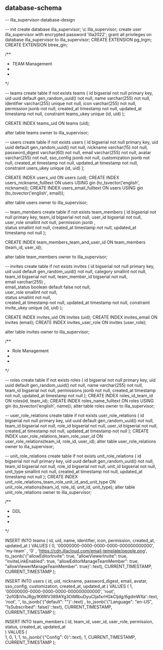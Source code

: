 database-schema
---------------


-- illa_supervisor-database-design


-- init
create database illa_supervisor;
\c illa_supervisor;
create user illa_supervisor with encrypted password 'illa2022';
grant all privileges on database illa_supervisor to illa_supervisor;
CREATE EXTENSION pg_trgm;
CREATE EXTENSION btree_gin;


/**
 * TEAM Management
 *
 *
 */

-- teams
create table if not exists teams (
    id                       bigserial                               not null primary key,
    uid                      uuid         default gen_random_uuid()  not null,
    name                     varchar(255)                            not null,
    identifier               varchar(255) unique                     not null,
    icon                     varchar(255)                            not null,
    permission               jsonb                                   not null,
    created_at               timestamp                               not null,
    updated_at               timestamp                               not null,
    constraint               teams_ukey unique (id, uid)
);

CREATE INDEX teams_uid ON teams (uid);

alter table
    teams owner to illa_supervisor;

-- users
create table if not exists users (
    id                       bigserial                         not null primary key,
    uid                      uuid    default gen_random_uuid() not null,
    nickname                 varchar(15)                       not null, 
    password_digest          varchar(60)                       not null,
    email                    varchar(255)                      not null,
    avatar                   varchar(255)                      not null,
    sso_config               jsonb                             not null, 
    customization            jsonb                             not null, 
    created_at               timestamp                         not null,
    updated_at               timestamp                         not null,
    constraint               users_ukey unique (id, uid)
);

CREATE INDEX users_uid ON users (uid);
CREATE INDEX users_nickname_fulltext ON users USING gin (to_tsvector('english', nickname));
CREATE INDEX users_email_fulltext ON users USING gin (to_tsvector('english', email));

alter table
    users owner to illa_supervisor;

-- team_members
create table if not exists team_members (
    id                       bigserial                         not null primary key,
    team_id                  bigserial                         not null,
    user_id                  bigserial                         not null,  
    user_role                smallint                          not null, 
    permission               jsonb                            ,         
    status                   smallint                          not null, 
    created_at               timestamp                         not null,
    updated_at               timestamp                         not null
);

CREATE INDEX team_members_team_and_user_id ON team_members (team_id, user_id);

alter table
    team_members owner to illa_supervisor;

-- invites
create table if not exists invites (
    id                       bigserial                            not null primary key,
    uid                      uuid       default gen_random_uuid() not null, 
    category                 smallint                             not null,  
    team_id                  bigserial                            not null,
    team_member_id           bigserial                            not null,  
    email                    varchar(255)                        ,          
    email_status             boolean default false                not null,  
    user_role                smallint                             not null,  
    status                   smallint                             not null,  
    created_at               timestamp                            not null,
    updated_at               timestamp                            not null,
    constraint               invite_ukey unique (id, uid)
);

CREATE INDEX invites_uid ON invites (uid);
CREATE INDEX invites_email ON invites (email);
CREATE INDEX invites_user_role ON invites (user_role);

alter table
    invites owner to illa_supervisor;


/**
 * Role Management
 *
 *
 */

-- roles
create table if not exists roles (
    id                       bigserial                            not null primary key,
    uid                      uuid       default gen_random_uuid() not null,
    name                     varchar(255)                         not null,         
    team_id                  bigserial                            not null, 
    permissions              jsonb                                not null,
    created_at               timestamp                            not null,
    updated_at               timestamp                            not null
);
CREATE INDEX roles_id_team_id ON roles(id, team_id);
CREATE INDEX roles_name_fulltext ON roles USING gin (to_tsvector('english', name));
alter table roles owner to illa_supervisor;

-- user_role_relations
create table if not exists user_role_relations (
    id                       bigserial                            not null primary key,
    uid                      uuid       default gen_random_uuid() not null,
    team_id                  bigserial                            not null, 
    role_id                  bigserial                            not null, 
    user_id                  bigserial                            not null,
    created_at               timestamp                            not null,
    updated_at               timestamp                            not null
);
CREATE INDEX user_role_relations_team_role_user_id ON user_role_relations(team_id, role_id, user_id);
alter table user_role_relations owner to illa_supervisor;

-- unit_role_relations
create table if not exists unit_role_relations (
    id                       bigserial                            not null primary key,
    uid                      uuid       default gen_random_uuid() not null,
    team_id                  bigserial                            not null, 
    role_id                  bigserial                            not null, 
    unit_id                  bigserial                            not null,
    unit_type                smallint                             not null,
    created_at               timestamp                            not null,
    updated_at               timestamp                            not null
);
CREATE INDEX unit_role_relations_team_role_unit_id_and_unit_type ON unit_role_relations(team_id, role_id, unit_id, unit_type);
alter table unit_role_relations owner to illa_supervisor;


/**
 * DDL
 *
 *
 */

INSERT INTO teams ( 
    id, uid, name, identifier, icon, permission, created_at, updated_at
) VALUES (
    0, '00000000-0000-0000-0000-000000000000', 'my-team'    , '0'  , 'https://cdn.illacloud.com/email-template/people.png', to_jsonb('{"allowEditorInvite": true, "allowViewerInvite": true, "inviteLinkEnabled": true, "allowEditorManageTeamMember": true, "allowViewerManageTeamMember": true}'::text), CURRENT_TIMESTAMP, CURRENT_TIMESTAMP
);

INSERT INTO users (
    id, uid, nickname, password_digest, email, avatar, sso_config, customization, created_at, updated_at
) VALUES (
    1, '00000000-0000-0000-0000-000000000000', 'root', '$2a$10$iVIxJRgy1K6RIV389AYg3OiMIbuDyuCIja1xrHGkCljdg/6gdmWXa'::text, 'root', '', to_jsonb('{"default": ""}'::text) , to_jsonb('{"Language": "en-US", "IsSubscribed": false}'::text), CURRENT_TIMESTAMP, CURRENT_TIMESTAMP
);

INSERT INTO team_members (
    id, team_id, user_id, user_role, permission, status, created_at, updated_at   
) VALUES (      
    1, 0, 1, 1, to_jsonb('{"Config": 0}'::text), 1, CURRENT_TIMESTAMP, CURRENT_TIMESTAMP
);
